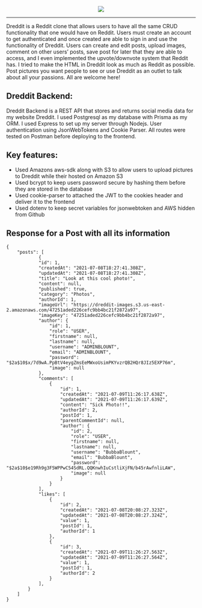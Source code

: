 <p align="center">
  <img src='https://user-images.githubusercontent.com/78124357/125202523-f53b7c00-e241-11eb-91e5-8af500b64e77.gif' />
</p>

---

Dreddit is a Reddit clone that allows users to have all the same CRUD functionality that one would have on Reddit. Users must create an account to get authenticated and once created are able to sign in and use the functionality of Dreddit. Users can create and edit posts, upload images, comment on other users’ posts, save post for later that they are able to access, and I even implemented the upvote/downvote system that Reddit has. I tried to make the HTML in Dreddit look as much as Reddit as possible. Post pictures you want people to see or use Dreddit as an outlet to talk about all your passions. All are welcome here!

## Dreddit Backend:
Dreddit Backend is a REST API that stores and returns social media data for my website Dreddit. I used Postgresql as my database with Prisma as my ORM. I used Express to set up my server through Nodejs. User authentication using JsonWebTokens and Cookie Parser. All routes were tested on Postman before deploying to the frontend.

## Key features:
- Used Amazons aws-sdk along with S3 to allow users to upload pictures to Dreddit while their hosted on Amazon S3 
- Used bcrypt to keep users password secure by hashing them before they are stored in the database
- Used cookie-parser to attached the JWT to the cookies header and deliver it to the frontend
- Used dotenv to keep secret variables for jsonwebtoken and AWS hidden from Github 



## Response for a Post with all its information
```
{
    "posts": [
            {
            "id": 1,
            "createdAt": "2021-07-08T18:27:41.308Z",
            "updatedAt": "2021-07-08T18:27:41.308Z",
            "title": "Look at this cool photo!",
            "content": null,
            "published": true,
            "category": "Photos",
            "authorId": 1,
            "imageUrl": "https://dreddit-images.s3.us-east-2.amazonaws.com/47251aded226cefc9bb4bc21f2872a97",
            "imageKey": "47251aded226cefc9bb4bc21f2872a97",
            "author": {
                "id": 1,
                "role": "USER",
                "firstname": null,
                "lastname": null,
                "username": "ADMINBLOUNT",
                "email": "ADMINBLOUNT",
                "password": "$2a$10$x/7d9wA.PpBtV4eygZmsEeMWxoUsimPKYvzrQB2HQr8JIz5EXP76m",
                "image": null
            },
            "comments": [
                {
                    "id": 1,
                    "createdAt": "2021-07-09T11:26:17.638Z",
                    "updatedAt": "2021-07-09T11:26:17.639Z",
                    "content": "Sick Photo!!",
                    "authorId": 2,
                    "postId": 1,
                    "parentCommentId": null,
                    "author": {
                        "id": 2,
                        "role": "USER",
                        "firstname": null,
                        "lastname": null,
                        "username": "BubbaBlount",
                        "email": "BubbaBlount",
                        "password": "$2a$10$e19Rh9g3F5WPPwC54SdRL.QQKnwhIuCstliXjFN/b45rAwfnliLAW",
                        "image": null
                    }
                }
            ],
            "likes": [
                {
                    "id": 2,
                    "createdAt": "2021-07-08T20:08:27.323Z",
                    "updatedAt": "2021-07-08T20:08:27.324Z",
                    "value": 1,
                    "postId": 1,
                    "authorId": 1
                },
                {
                    "id": 3,
                    "createdAt": "2021-07-09T11:26:27.563Z",
                    "updatedAt": "2021-07-09T11:26:27.564Z",
                    "value": 1,
                    "postId": 1,
                    "authorId": 2
                }
            ],
        }
    ]
}   
```





